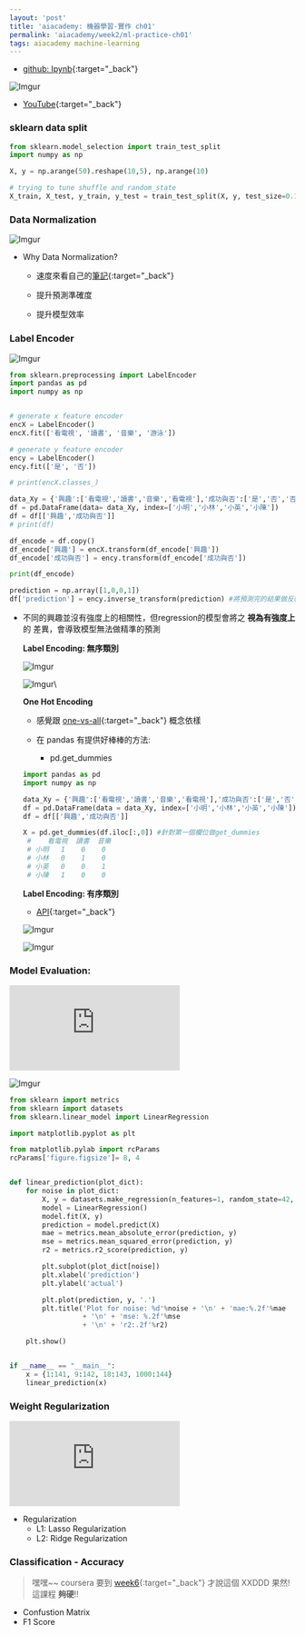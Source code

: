 ```yaml
---
layout: 'post'
title: 'aiacademy: 機器學習-實作 ch01'
permalink: 'aiacademy/week2/ml-practice-ch01'
tags: aiacademy machine-learning
---
```


- [github: Ipynb](https://github.com/yuting3656/aiacademy/tree/master/week2/machine-learning/Chapter1){:target="_back"}

![Imgur](https://i.imgur.com/mzAwW6ol.gif)


- [YouTube](https://www.youtube.com/playlist?list=PL1f_B9coMEeAq0pcCCMx0UoxRkQ392hy2){:target="_back"}

### sklearn data split

~~~python
from sklearn.model_selection import train_test_split
import numpy as np

X, y = np.arange(50).reshape(10,5), np.arange(10)

# trying to tune shuffle and random_state
X_train, X_test, y_train, y_test = train_test_split(X, y, test_size=0.10, random_state= 42, shuffle=False)
~~~

### Data Normalization


![Imgur](https://i.imgur.com/iNfkwdW.gif)

- Why Data Normalization? 
   - 速度來看自己的[筆記](https://yuting3656.github.io/yutingblog//ml-coursera/week2/multivariate-linear-regression){:target="_back"}

   - 提升預測準確度
   - 提升模型效率


### Label Encoder 

![Imgur](https://i.imgur.com/tJfG2Wpl.gif)

~~~python
from sklearn.preprocessing import LabelEncoder
import pandas as pd
import numpy as np


# generate x feature encoder
encX = LabelEncoder()
encX.fit(['看電視', '讀書', '音樂', '游泳'])

# generate y feature encoder
ency = LabelEncoder()
ency.fit(['是', '否'])

# print(encX.classes_)

data_Xy = {'興趣':['看電視','讀書','音樂','看電視'],'成功與否':['是','否','否','是']}
df = pd.DataFrame(data= data_Xy, index=['小明','小林','小英','小陳'])
df = df[['興趣','成功與否']]
# print(df)

df_encode = df.copy()
df_encode['興趣'] = encX.transform(df_encode['興趣'])
df_encode['成功與否'] = ency.transform(df_encode['成功與否'])

print(df_encode)

prediction = np.array([1,0,0,1])
df['prediction'] = ency.inverse_transform(prediction) #將預測完的結果做反轉換

~~~

- 不同的興趣並沒有強度上的相關性，但regression的模型會將之 __視為有強度上__ 的 差異，會導致模型無法做精準的預測

   __Label Encoding: 無序類別__

   ![Imgur](https://i.imgur.com/nYvqVpql.gif)

   ![Imgur](https://i.imgur.com/OX3HJYUl.gif)\

   __One Hot Encoding__

   - 感覺跟 [one-vs-all](https://yuting3656.github.io/yutingblog//ml-coursera/week3/multiclass-classification){:target="_back"} 概念依樣

   - 在 pandas 有提供好棒棒的方法:
      - pd.get_dummies

   ~~~python
   import pandas as pd
   import numpy as np
   
   data_Xy = {'興趣':['看電視','讀書','音樂','看電視'],'成功與否':['是','否','否','是']}
   df = pd.DataFrame(data = data_Xy, index=['小明','小林','小英','小陳'])
   df = df[['興趣','成功與否']]
   
   X = pd.get_dummies(df.iloc[:,0]) #針對第一個欄位做get_dummies
    #    看電視  讀書  音樂
    # 小明   1    0    0
    # 小林   0    1    0
    # 小英   0    0    1
    # 小陳   1    0    0
   ~~~

   __Label Encoding: 有序類別__
    
   - [API](https://scikit-learn.org/stable/modules/generated/sklearn.preprocessing.LabelEncoder.html#sklearn.preprocessing.LabelEncoder){:target="_back"}

   ![Imgur](https://i.imgur.com/AZEJC7Xl.gif)

   ![Imgur](https://i.imgur.com/QJJPMhyl.gif)


### Model Evaluation: 

<iframe src="https://www.youtube.com/embed/op0tBlxfhTk" frameborder="0" allow="accelerometer; autoplay; encrypted-media; gyroscope; picture-in-picture" allowfullscreen></iframe>

![Imgur](https://i.imgur.com/i7H9FnJl.gif)

~~~python
from sklearn import metrics
from sklearn import datasets
from sklearn.linear_model import LinearRegression

import matplotlib.pyplot as plt

from matplotlib.pylab import rcParams
rcParams['figure.figsize']= 8, 4


def linear_prediction(plot_dict):
    for noise in plot_dict:
        X, y = datasets.make_regression(n_features=1, random_state=42, noise=noise)
        model = LinearRegression()
        model.fit(X, y)
        prediction = model.predict(X)
        mae = metrics.mean_absolute_error(prediction, y)
        mse = metrics.mean_squared_error(prediction, y)
        r2 = metrics.r2_score(prediction, y)

        plt.subplot(plot_dict[noise])
        plt.xlabel('prediction')
        plt.ylabel('actual')

        plt.plot(prediction, y, '.')
        plt.title('Plot for noise: %d'%noise + '\n' + 'mae:%.2f'%mae
                  + '\n' + 'mse: %.2f'%mse
                  + '\n' + 'r2:.2f'%r2)

    plt.show()


if __name__ == "__main__":
    x = {1:141, 9:142, 18:143, 1000:144}
    linear_prediction(x)
~~~

### Weight Regularization

<iframe src="https://www.youtube.com/embed/3j0pZLg2UWQ" frameborder="0" allow="accelerometer; autoplay; encrypted-media; gyroscope; picture-in-picture" allowfullscreen></iframe>

- Regularization
   - L1: Lasso Regularization
   - L2: Ridge Regularization


### Classification - Accuracy
> 嘿嘿~~ coursera 要到 [week6](/yutingblog//ml-coursera/week6/handling-skewed-data){:target="_back"} 才說這個 XXDDD 果然! 這課程 __夠硬__!!
- Confustion Matrix
- F1 Score